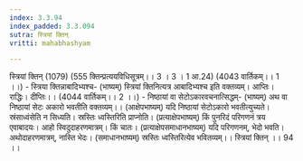 ```yaml
---
index: 3.3.94
index_padded: 3.3.094
sutra: स्त्रियां क्तिन्
vritti: mahabhashyam

---
```

 स्त्रियां क्तिन् (1079) (555 क्तिन्प्रत्ययविधिसूत्रम्।। 3 । 3 । 1 आ.24) (4043 वार्तिकम्।। 1 ।।) - स्त्रिया क्तिन्नाबादिभ्यश्च- (भाष्यम्) स्त्रियां क्तिनित्यत्र आबादिभ्यश्च इति वक्तव्यम्। आप्तिः। राद्धिः। दीप्तिः।। (4044 वार्तिकम्।। 2 ।।) - निष्ठायां वा सेटोऽकारवचनात्सिद्धम्- (भाष्यम्) अथ वा निष्ठायां सेटः अकारो भवतीति वक्तव्यम्।। (आक्षेपभाष्यम्) यदि निष्ठायां सेटोऽकारो भवतीत्युच्यते। स्रंसाध्वंसेति न सिध्यति। स्रस्तिः ध्वस्तिरिति प्राप्नोति। (प्रत्याक्षेपभाष्यम्) किं पुनरिदं परिगणनं त्रय एवाबादयः। आहो स्विदुदाहरणमात्रम्। किं चातः। (प्रत्याक्षेपसमाधानभाष्यम्) यदि परिगणनम्, भेदो भवति। अथोदाहरणमात्रम्, नास्ति भेदः। (समाधानभाष्यम्) स्रस्तिः ध्वस्तिरित्येव भवितव्यम्।। स्त्रियां क्तिन् ।। 94 ।। 